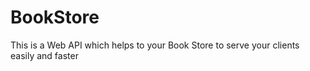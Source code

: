 # BookStore
This is a Web API which helps to your Book Store to serve your clients easily and faster

